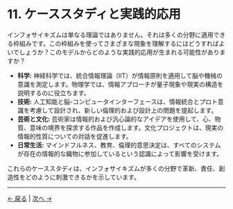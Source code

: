 # 11. ケーススタディと実践的応用

インフォサイキズムは単なる理論ではありません。それは多くの分野に適用できる枠組みです。この枠組みを使ってさまざまな現象を理解するにはどうすればよいでしょうか？このモデルからどのような実践的応用が生まれる可能性がありますか？

- **科学:** 神経科学では、統合情報理論（IIT）が情報原則を適用して脳や機械の意識を測定します。物理学では、情報アプローチが量子現象や現実の構造を説明するのに役立ちます。
- **技術:** 人工知能と脳-コンピュータインターフェースは、情報統合とプロト意識を考慮して設計され、新しい倫理的および設計上の問題を提起します。
- **芸術と文化:** 芸術家は情報的および汎心論的なアイデアを使用して、心、物質、意味の境界を探求する作品を作成します。文化プロジェクトは、現実の情報的性質についての対話を促進します。
- **日常生活:** マインドフルネス、教育、倫理的意思決定は、すべてのシステムが存在の情報的な織物に参加しているという認識によって影響を受けます。

これらのケーススタディは、インフォサイキズムが多くの分野で革新、責任、創造性をどのように刺激できるかを示しています。

---
<div class="navigation-links">
<a href="../10_歴史的背景/" class="nav-link prev-link">← 戻る</a> | <a href="../12_批判と反論/" class="nav-link next-link">次へ →</a>
</div>
